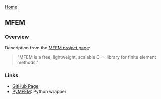[Home](../readme.md)
## MFEM

### Overview

Description from the [MFEM project page](https://mfem.org/):

> "MFEM is a free, lightweight, scalable C++ library for finite element methods."


### Links

- [GitHub Page](https://github.com/mfem/mfem)
- [PyMFEM](https://github.com/mfem/PyMFEM): Python wrapper